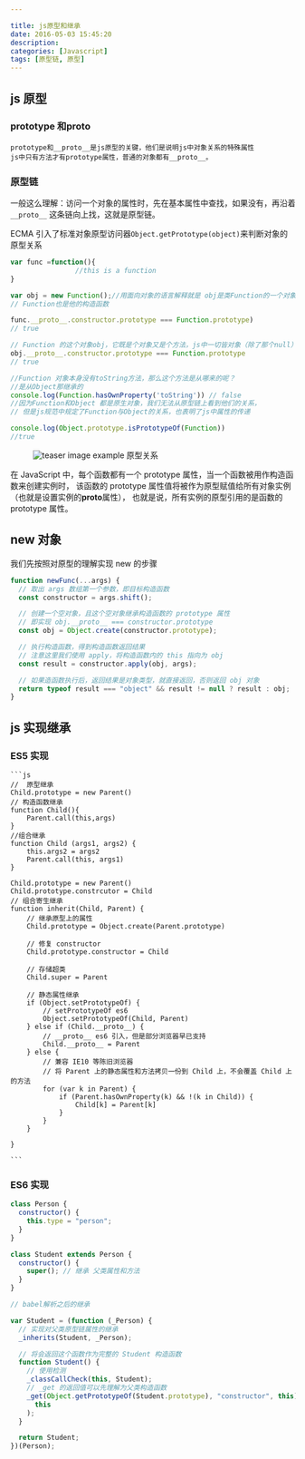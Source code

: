```yaml
---

title: js原型和继承
date: 2016-05-03 15:45:20
description:
categories: [Javascript]
tags: [原型链, 原型]
---
```


## js 原型

### prototype 和**proto**

    prototype和__proto__是js原型的关键，他们是说明js中对象关系的特殊属性
    js中只有方法才有prototype属性，普通的对象都有__proto__。

### 原型链

一般这么理解：访问一个对象的属性时，先在基本属性中查找，如果没有，再沿着 `__proto__`
这条链向上找，这就是原型链。

ECMA 引入了标准对象原型访问器`Object.getPrototype(object)`来判断对象的原型关系

```js
var func =function(){
                //this is a function
}

var obj = new Function();//用面向对象的语言解释就是 obj是类Function的一个对象，
// Function也是他的构造函数

func.__proto__.constructor.prototype === Function.prototype)
// true

// Function 的这个对象obj，它既是个对象又是个方法，js中一切皆对象（除了那个null）
obj.__proto__.constructor.prototype === Function.prototype
// true

//Function 对象本身没有toString方法，那么这个方法是从哪来的呢？
//是从Object那继承的
console.log(Function.hasOwnProperty('toString')) // false
//因为Function和Object 都是原生对象，我们无法从原型链上看到他们的关系，
// 但是js规范中规定了Function与Object的关系，也表明了js中属性的传递

console.log(Object.prototype.isPrototypeOf(Function))
//true


```

<figure>
  <img src="{{ '/assets/images/prototype/prototype.png'}}" alt="teaser image example">
  原型关系
</figure>


在 JavaScript 中，每个函数都有一个 prototype 属性，当一个函数被用作构造函数来创建实例时，
该函数的 prototype 属性值将被作为原型赋值给所有对象实例（也就是设置实例的**proto**属性），
也就是说，所有实例的原型引用的是函数的 prototype 属性。

## new 对象

我们先按照对原型的理解实现 new 的步骤

```js
function newFunc(...args) {
  // 取出 args 数组第一个参数，即目标构造函数
  const constructor = args.shift();

  // 创建一个空对象，且这个空对象继承构造函数的 prototype 属性
  // 即实现 obj.__proto__ === constructor.prototype
  const obj = Object.create(constructor.prototype);

  // 执行构造函数，得到构造函数返回结果
  // 注意这里我们使用 apply，将构造函数内的 this 指向为 obj
  const result = constructor.apply(obj, args);

  // 如果造函数执行后，返回结果是对象类型，就直接返回，否则返回 obj 对象
  return typeof result === "object" && result != null ? result : obj;
}
```

## js 实现继承

### ES5 实现

    ```js
    //  原型继承
    Child.prototype = new Parent()
    // 构造函数继承
    function Child(){
        Parent.call(this,args)
    }
    //组合继承
    function Child (args1, args2) {
        this.args2 = args2
        Parent.call(this, args1)
    }

    Child.prototype = new Parent()
    Child.prototype.constrcutor = Child
    // 组合寄生继承
    function inherit(Child, Parent) {
        // 继承原型上的属性
        Child.prototype = Object.create(Parent.prototype)

        // 修复 constructor
        Child.prototype.constructor = Child

        // 存储超类
        Child.super = Parent

        // 静态属性继承
        if (Object.setPrototypeOf) {
            // setPrototypeOf es6
            Object.setPrototypeOf(Child, Parent)
        } else if (Child.__proto__) {
            // __proto__ es6 引入，但是部分浏览器早已支持
            Child.__proto__ = Parent
        } else {
            // 兼容 IE10 等陈旧浏览器
            // 将 Parent 上的静态属性和方法拷贝一份到 Child 上，不会覆盖 Child 上的方法
            for (var k in Parent) {
                if (Parent.hasOwnProperty(k) && !(k in Child)) {
                    Child[k] = Parent[k]
                }
            }
        }

    }

    ```

### ES6 实现

```js
class Person {
  constructor() {
    this.type = "person";
  }
}

class Student extends Person {
  constructor() {
    super(); // 继承 父类属性和方法
  }
}

// babel解析之后的继承

var Student = (function (_Person) {
  // 实现对父类原型链属性的继承
  _inherits(Student, _Person);

  // 将会返回这个函数作为完整的 Student 构造函数
  function Student() {
    // 使用检测
    _classCallCheck(this, Student);
    // _get 的返回值可以先理解为父类构造函数
    _get(Object.getPrototypeOf(Student.prototype), "constructor", this).call(
      this
    );
  }

  return Student;
})(Person);

```
